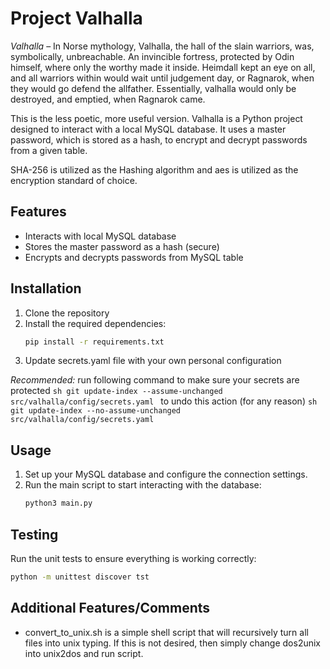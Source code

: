 # Project Valhalla

*Valhalla* – In Norse mythology, Valhalla, the hall of the slain warriors, was, symbolically,
unbreachable. An invincible fortress, protected by Odin himself, where only the worthy made it
inside. Heimdall kept an eye on all, and all warriors within would wait until judgement day, 
or Ragnarok, when they would go defend the allfather. Essentially, valhalla would only
be destroyed, and emptied, when Ragnarok came.

This is the less poetic, more useful version. Valhalla is a Python project designed to 
interact with a local MySQL database. It uses a master password, which is stored as a 
hash, to encrypt and decrypt passwords from a given table. 

SHA-256 is utilized as the Hashing algorithm and 
aes is utilized as the encryption standard of choice.

## Features
- Interacts with local MySQL database
- Stores the master password as a hash (secure)
- Encrypts and decrypts passwords from MySQL table

## Installation
1. Clone the repository
2. Install the required dependencies:
    ```sh
    pip install -r requirements.txt
    ```
3. Update secrets.yaml file with your own personal configuration

*Recommended:* run following command to make sure your secrets are protected
    ```sh
    git update-index --assume-unchanged src/valhalla/config/secrets.yaml
    ```
    to undo this action (for any reason)
    ```sh
    git update-index --no-assume-unchanged src/valhalla/config/secrets.yaml
    ```

## Usage
1. Set up your MySQL database and configure the connection settings.
2. Run the main script to start interacting with the database:
    ```sh
    python3 main.py
    ```

## Testing
Run the unit tests to ensure everything is working correctly:
```sh
python -m unittest discover tst
```

## Additional Features/Comments
- convert_to_unix.sh is a simple shell script that will
    recursively turn all files into unix typing. If this is not desired, 
    then simply change dos2unix into unix2dos and run script.